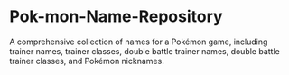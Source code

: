 # Pok-mon-Name-Repository
A comprehensive collection of names for a Pokémon game, including trainer names, trainer classes, double battle trainer names, double battle trainer classes, and Pokémon nicknames.
